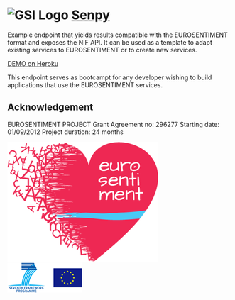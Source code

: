![GSI Logo](http://gsi.dit.upm.es/templates/jgsi/images/logo.png)
[Senpy](http://senpy.herokuapp.com) 
=========================================
Example endpoint that yields results compatible with the EUROSENTIMENT format and exposes the NIF API.
It can be used as a template to adapt existing services to EUROSENTIMENT or to create new services.

[DEMO on Heroku](http://eurosentiment-endpoint.herokuapp.com)

This endpoint serves as bootcampt for any developer wishing to build applications that use the EUROSENTIMENT services.

Acknowledgement
---------------
EUROSENTIMENT PROJECT
Grant Agreement no: 296277
Starting date: 01/09/2012
Project duration: 24 months

![Eurosentiment Logo](logo_grande.png)
![FP7 logo](logo_fp7.gif)
